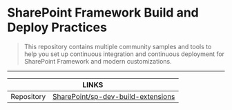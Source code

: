 # SharePoint Framework Build and Deploy Practices

> This repository contains multiple community samples and tools to help you set up continuous integration and continuous deployment for SharePoint Framework and modern customizations.

---

<div class="links">
    <table>
        <thead>
            <tr>
                <th colspan="2">LINKS</th>
            </tr>
        </thead>
        <tbody>
            <tr>
                <td>Repository</td>
                <td><a href="https://github.com/SharePoint/sp-dev-build-extensions" target="_blank">SharePoint/sp-dev-build-extensions</a></td>
            </tr>
        </tbody>
    </table>
</div>
